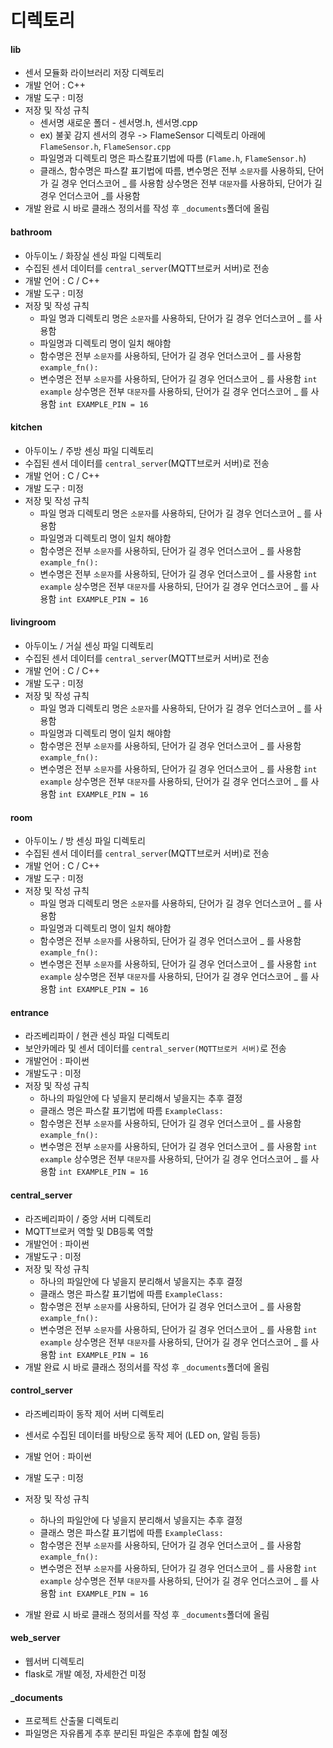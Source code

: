 # 디렉토리

#### lib

- 센서 모듈화 라이브러리 저장 디렉토리
- 개발 언어 : C++
- 개발 도구 : 미정
- 저장 및 작성 규칙
  - 센서명 새로운 폴더 - 센서명.h, 센서명.cpp
  - ex) 불꽃 감지 센서의 경우 -> FlameSensor 디렉토리 아래에 `FlameSensor.h`, `FlameSensor.cpp`
  - 파일명과 디렉토리 명은 파스칼표기법에 따름 (`Flame.h`, `FlameSensor.h`)
  - 클래스, 함수명은 파스칼 표기법에 따름,
    변수명은 전부 `소문자`를 사용하되, 단어가 길 경우 언더스코어 _ 를 사용함
    상수명은 전부 `대문자`를 사용하되, 단어가 길 경우 언더스코어 _를 사용함
- 개발 완료 시 바로 클래스 정의서를 작성 후 `_documents`폴더에 올림



#### bathroom

- 아두이노 / 화장실 센싱 파일 디렉토리
- 수집된 센서 데이터를 `central_server`(MQTT브로커 서버)로 전송
- 개발 언어 : C / C++
- 개발 도구 : 미정
- 저장 및 작성 규칙
  - 파일 명과 디렉토리 명은 `소문자`를 사용하되, 단어가 길 경우 언더스코어 _ 를 사용함
  - 파일명과 디렉토리 명이 일치 해야함
  - 함수명은 전부 `소문자`를 사용하되, 단어가 길 경우 언더스코어 _ 를 사용함 `example_fn():`
  - 변수명은 전부 `소문자`를 사용하되, 단어가 길 경우 언더스코어 _ 를 사용함 `int example`
    상수명은 전부 `대문자`를 사용하되, 단어가 길 경우 언더스코어 _ 를 사용함 `int EXAMPLE_PIN = 16`



#### kitchen

- 아두이노 / 주방 센싱 파일 디렉토리
- 수집된 센서 데이터를 `central_server`(MQTT브로커 서버)로 전송
- 개발 언어 : C / C++
- 개발 도구 : 미정
- 저장 및 작성 규칙
  - 파일 명과 디렉토리 명은 `소문자`를 사용하되, 단어가 길 경우 언더스코어 _ 를 사용함
  - 파일명과 디렉토리 명이 일치 해야함
  - 함수명은 전부 `소문자`를 사용하되, 단어가 길 경우 언더스코어 _ 를 사용함 `example_fn():`
  - 변수명은 전부 `소문자`를 사용하되, 단어가 길 경우 언더스코어 _ 를 사용함 `int example`
    상수명은 전부 `대문자`를 사용하되, 단어가 길 경우 언더스코어 _ 를 사용함 `int EXAMPLE_PIN = 16`



#### livingroom

- 아두이노 / 거실 센싱 파일 디렉토리
- 수집된 센서 데이터를 `central_server`(MQTT브로커 서버)로 전송
- 개발 언어 : C / C++
- 개발 도구 : 미정
- 저장 및 작성 규칙
  - 파일 명과 디렉토리 명은 `소문자`를 사용하되, 단어가 길 경우 언더스코어 _ 를 사용함
  - 파일명과 디렉토리 명이 일치 해야함
  - 함수명은 전부 `소문자`를 사용하되, 단어가 길 경우 언더스코어 _ 를 사용함 `example_fn():`
  - 변수명은 전부 `소문자`를 사용하되, 단어가 길 경우 언더스코어 _ 를 사용함 `int example`
    상수명은 전부 `대문자`를 사용하되, 단어가 길 경우 언더스코어 _ 를 사용함 `int EXAMPLE_PIN = 16`



#### room

- 아두이노 / 방 센싱 파일 디렉토리
- 수집된 센서 데이터를 `central_server`(MQTT브로커 서버)로 전송
- 개발 언어 : C / C++
- 개발 도구 : 미정
- 저장 및 작성 규칙
  - 파일 명과 디렉토리 명은 `소문자`를 사용하되, 단어가 길 경우 언더스코어 _ 를 사용함
  - 파일명과 디렉토리 명이 일치 해야함
  - 함수명은 전부 `소문자`를 사용하되, 단어가 길 경우 언더스코어 _ 를 사용함 `example_fn():`
  - 변수명은 전부 `소문자`를 사용하되, 단어가 길 경우 언더스코어 _ 를 사용함 `int example`
    상수명은 전부 `대문자`를 사용하되, 단어가 길 경우 언더스코어 _ 를 사용함 `int EXAMPLE_PIN = 16`



#### entrance

- 라즈베리파이 / 현관 센싱 파일 디렉토리
- 보안카메라 및 센서 데이터를 `central_server(MQTT브로커 서버)`로 전송
- 개발언어 : 파이썬
- 개발도구 : 미정
- 저장 및 작성 규칙
  - 하나의 파일안에 다 넣을지 분리해서 넣을지는 추후 결정
  - 클래스 명은 파스칼 표기법에 따름 `ExampleClass:`
  - 함수명은 전부 `소문자`를 사용하되, 단어가 길 경우 언더스코어 _ 를 사용함 `example_fn():`
  - 변수명은 전부 `소문자`를 사용하되, 단어가 길 경우 언더스코어 _ 를 사용함 `int example`
    상수명은 전부 `대문자`를 사용하되, 단어가 길 경우 언더스코어 _ 를 사용함 `int EXAMPLE_PIN = 16`



#### central_server

- 라즈베리파이 /  중앙 서버 디렉토리
- MQTT브로커 역할 및 DB등록 역할
- 개발언어 : 파이썬
- 개발도구 : 미정
- 저장 및 작성 규칙
  - 하나의 파일안에 다 넣을지 분리해서 넣을지는 추후 결정
  - 클래스 명은 파스칼 표기법에 따름 `ExampleClass:`
  - 함수명은 전부 `소문자`를 사용하되, 단어가 길 경우 언더스코어 _ 를 사용함 `example_fn():`
  - 변수명은 전부 `소문자`를 사용하되, 단어가 길 경우 언더스코어 _ 를 사용함 `int example`
    상수명은 전부 `대문자`를 사용하되, 단어가 길 경우 언더스코어 _ 를 사용함 `int EXAMPLE_PIN = 16`
- 개발 완료 시 바로 클래스 정의서를 작성 후 `_documents`폴더에 올림



#### control_server

- 라즈베리파이 동작 제어 서버 디렉토리

- 센서로 수집된 데이터를 바탕으로 동작 제어 (LED on, 알림 등등)

- 개발 언어 : 파이썬

- 개발 도구 : 미정

- 저장 및 작성 규칙

  - 하나의 파일안에 다 넣을지 분리해서 넣을지는 추후 결정
  - 클래스 명은 파스칼 표기법에 따름 `ExampleClass:`
  - 함수명은 전부 `소문자`를 사용하되, 단어가 길 경우 언더스코어 _ 를 사용함 `example_fn():`
  - 변수명은 전부 `소문자`를 사용하되, 단어가 길 경우 언더스코어 _ 를 사용함 `int example`
    상수명은 전부 `대문자`를 사용하되, 단어가 길 경우 언더스코어 _ 를 사용함 `int EXAMPLE_PIN = 16`

- 개발 완료 시 바로 클래스 정의서를 작성 후 `_documents`폴더에 올림

  

#### web_server

- 웹서버 디렉토리
- flask로 개발 예정, 자세한건 미정



#### _documents

- 프로젝트 산출물 디렉토리
- 파일명은 자유롭게 추후 분리된 파일은 추후에 합칠 예정

